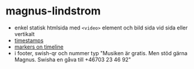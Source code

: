 #  magnus-lindstrom
- enkel statisk htmlsida med `<video>` element och bild sida vid sida eller vertikalt
- [timestamps](https://www.google.com/search?q=html+video+timestamp)
- [markers on timeline](https://stackoverflow.com/questions/58367319/how-to-add-markers-in-html5-video-player-on-video-progress-indication-bar)
- i footer, swish-qr och nummer typ "Musiken är gratis. Men stöd gärna Magnus. Swisha en gåva till +46703 23 46 92"
